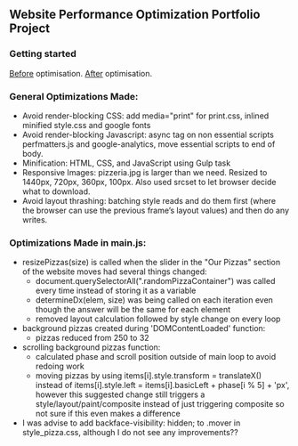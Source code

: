 ## Website Performance Optimization Portfolio Project

### Getting started
[Before](http://cameronwp.github.io/udportfolio/) optimisation.
[After](https://alias8.github.io/eliminate-jank2/) optimisation. 

### General Optimizations Made:
- Avoid render-blocking CSS: add media="print" for print.css, inlined minified style.css and google fonts
- Avoid render-blocking Javascript: async tag on non essential scripts perfmatters.js and google-analytics, move essential scripts to end of body.
- Minification: HTML, CSS, and JavaScript using Gulp task
- Responsive Images: pizzeria.jpg is larger than we need. Resized to 1440px, 720px, 360px, 100px. Also used srcset to let browser decide what to download.
- Avoid layout thrashing: batching style reads and do them first (where the browser can use the previous frame’s layout values) and then do any writes.

### Optimizations Made in main.js:
- resizePizzas(size) is called when the slider in the "Our Pizzas" section of the website moves had several things changed:
  - document.querySelectorAll(".randomPizzaContainer") was called every time instead of storing it as a variable
  - determineDx(elem, size) was being called on each iteration even though the answer will be the same for each element
  - removed layout calculation followed by style change on every loop
- background pizzas created during 'DOMContentLoaded' function:
  - pizzas reduced from 250 to 32
- scrolling background pizzas function:
  - calculated phase and scroll position outside of main loop to avoid redoing work
  - moving pizzas by using items[i].style.transform = translateX() instead of items[i].style.left = items[i].basicLeft + phase[i % 5] + 'px', 
  however this suggested change still triggers a style/layout/paint/composite instead of just triggering composite so not
  sure if this even makes a difference
- I was advise to add backface-visibility: hidden; to .mover in style_pizza.css, although I do not see any improvements??
